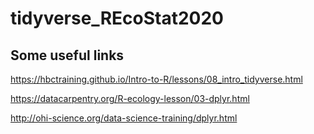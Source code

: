 # tidyverse_REcoStat2020

## Some useful links

https://hbctraining.github.io/Intro-to-R/lessons/08_intro_tidyverse.html

https://datacarpentry.org/R-ecology-lesson/03-dplyr.html

http://ohi-science.org/data-science-training/dplyr.html

